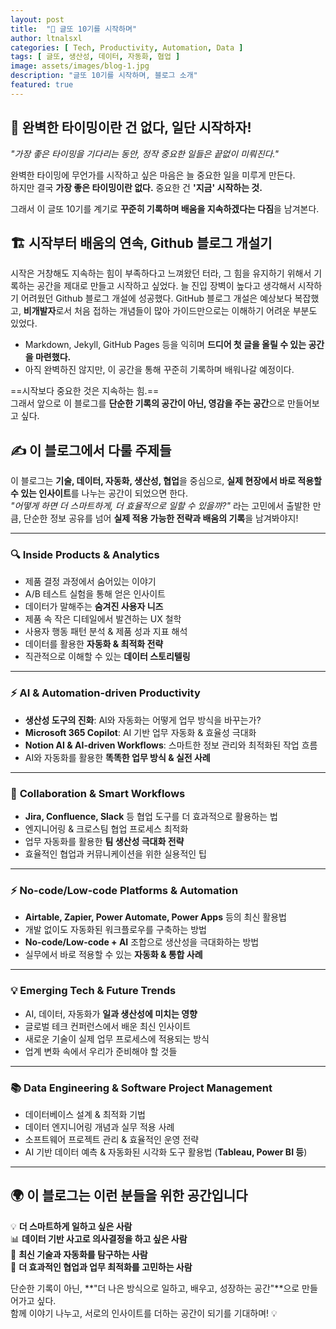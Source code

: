 ```yaml
---
layout: post
title:  "🚀 글또 10기를 시작하며"
author: ltnalsxl
categories: [ Tech, Productivity, Automation, Data ]
tags: [ 글또, 생산성, 데이터, 자동화, 협업 ]
image: assets/images/blog-1.jpg
description: "글또 10기를 시작하며, 블로그 소개"
featured: true
---
```


## 🚀 **완벽한 타이밍이란 건 없다, 일단 시작하자!**  

*"가장 좋은 타이밍을 기다리는 동안, 정작 중요한 일들은 끝없이 미뤄진다."*  

완벽한 타이밍에 무언가를 시작하고 싶은 마음은 늘 중요한 일을 미루게 만든다.  
하지만 결국 **가장 좋은 타이밍이란 없다.** 중요한 건 **'지금' 시작하는 것.**  

그래서 이 글또 10기를 계기로 **꾸준히 기록하며 배움을 지속하겠다는 다짐**을 남겨본다.  

## 🏗 **시작부터 배움의 연속, Github 블로그 개설기**  

시작은 거창해도 지속하는 힘이 부족하다고 느껴왔던 터라, 그 힘을 유지하기 위해서 기록하는 공간을 제대로 만들고 시작하고 싶었다. 
늘 진입 장벽이 높다고 생각해서 시작하기 어려웠던 Github 블로그 개설에 성공했다. 
GitHub 블로그 개설은 예상보다 복잡했고, **비개발자**로서 처음 접하는 개념들이 많아 가이드만으로는 이해하기 어려운 부분도 있었다.

- Markdown, Jekyll, GitHub Pages 등을 익히며 **드디어 첫 글을 올릴 수 있는 공간을 마련했다.**  
- 아직 완벽하진 않지만, 이 공간을 통해 꾸준히 기록하며 배워나갈 예정이다.  

==시작보다 중요한 것은 지속하는 힘.==  
그래서 앞으로 이 블로그를 **단순한 기록의 공간이 아닌, 영감을 주는 공간**으로 만들어보고 싶다.  

## ✍️ **이 블로그에서 다룰 주제들**  

이 블로그는 **기술, 데이터, 자동화, 생산성, 협업**을 중심으로, **실제 현장에서 바로 적용할 수 있는 인사이트**를 나누는 공간이 되었으면 한다.  
*"어떻게 하면 더 스마트하게, 더 효율적으로 일할 수 있을까?"* 라는 고민에서 출발한 만큼, 단순한 정보 공유를 넘어 **실제 적용 가능한 전략과 배움의 기록**을 남겨봐야지!  

---

### 🔍 **Inside Products & Analytics**  
- 제품 결정 과정에서 숨어있는 이야기  
- A/B 테스트 실험을 통해 얻은 인사이트  
- 데이터가 말해주는 **숨겨진 사용자 니즈**  
- 제품 속 작은 디테일에서 발견하는 UX 철학  
- 사용자 행동 패턴 분석 & 제품 성과 지표 해석  
- 데이터를 활용한 **자동화 & 최적화 전략**  
- 직관적으로 이해할 수 있는 **데이터 스토리텔링**  

---

### ⚡ **AI & Automation-driven Productivity**  
- **생산성 도구의 진화**: AI와 자동화는 어떻게 업무 방식을 바꾸는가?  
- **Microsoft 365 Copilot**: AI 기반 업무 자동화 & 효율성 극대화  
- **Notion AI & AI-driven Workflows**: 스마트한 정보 관리와 최적화된 작업 흐름  
- AI와 자동화를 활용한 **똑똑한 업무 방식 & 실전 사례**  

---

### 🤝 **Collaboration & Smart Workflows**  
- **Jira, Confluence, Slack** 등 협업 도구를 더 효과적으로 활용하는 법  
- 엔지니어링 & 크로스팀 협업 프로세스 최적화  
- 업무 자동화를 활용한 **팀 생산성 극대화 전략**  
- 효율적인 협업과 커뮤니케이션을 위한 실용적인 팁  

---

### ⚡ **No-code/Low-code Platforms & Automation**  
- **Airtable, Zapier, Power Automate, Power Apps** 등의 최신 활용법  
- 개발 없이도 자동화된 워크플로우를 구축하는 방법  
- **No-code/Low-code + AI** 조합으로 생산성을 극대화하는 방법  
- 실무에서 바로 적용할 수 있는 **자동화 & 통합 사례**  

---

### 💡 **Emerging Tech & Future Trends**  
- AI, 데이터, 자동화가 **일과 생산성에 미치는 영향**  
- 글로벌 테크 컨퍼런스에서 배운 최신 인사이트  
- 새로운 기술이 실제 업무 프로세스에 적용되는 방식  
- 업계 변화 속에서 우리가 준비해야 할 것들  

---

### 📚 **Data Engineering & Software Project Management**  
- 데이터베이스 설계 & 최적화 기법  
- 데이터 엔지니어링 개념과 실무 적용 사례  
- 소프트웨어 프로젝트 관리 & 효율적인 운영 전략  
- AI 기반 데이터 예측 & 자동화된 시각화 도구 활용법 (**Tableau, Power BI 등**)  

---

## 🌍 **이 블로그는 이런 분들을 위한 공간입니다**  

💡 **더 스마트하게 일하고 싶은 사람**  
📊 **데이터 기반 사고로 의사결정을 하고 싶은 사람**  
🚀 **최신 기술과 자동화를 탐구하는 사람**  
🤝 **더 효과적인 협업과 업무 최적화를 고민하는 사람**  

단순한 기록이 아닌, **"더 나은 방식으로 일하고, 배우고, 성장하는 공간"**으로 만들어가고 싶다.  
함께 이야기 나누고, 서로의 인사이트를 더하는 공간이 되기를 기대하며! 💡  
